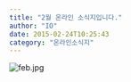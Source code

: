 ```yaml
---
title: "2월 온라인 소식지입니다."
author: "IO"
date: 2015-02-24T10:25:43
category: "온라인소식지"
---
```


![feb.jpg](/files/attach/images/1659/551/032/4ee2ed7f2e341cd2cfece0ffd0bdf7bf.jpg)
